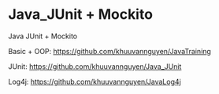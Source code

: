 # Java_JUnit + Mockito
Java JUnit + Mockito

Basic + OOP: https://github.com/khuuvannguyen/JavaTraining

JUnit: https://github.com/khuuvannguyen/Java_JUnit

Log4j: https://github.com/khuuvannguyen/JavaLog4j
